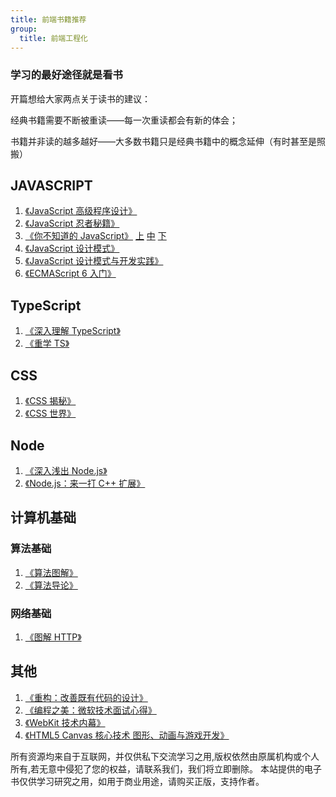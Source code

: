 ```yaml
---
title: 前端书籍推荐
group:
  title: 前端工程化
---
```


### 学习的最好途径就是看书

<Alert>
<p>开篇想给大家两点关于读书的建议：</p>
<p>经典书籍需要不断被重读——每一次重读都会有新的体会；</p>
<p>书籍并非读的越多越好——大多数书籍只是经典书籍中的概念延伸（有时甚至是照搬）</p>
</Alert>

## JAVASCRIPT

1. <a href="/pdf/JavaScript高级程序设计.pdf" target="_blank">《JavaScript 高级程序设计》</a>
2. <a href="/pdf/JavaScript忍者秘籍.pdf" target="_blank">《JavaScript 忍者秘籍》</a>
3. <a href="/pdf/你不知道的JavaScript（上卷）.pdf" target="_blank">《你不知道的 JavaScript》</a> <a href="/pdf/你不知道的JavaScript（上卷）.pdf" target="_blank">上</a> <a href="/pdf/你不知道的JavaScript（中卷）.pdf" target="_blank">中</a> <a href="/pdf/你不知道的JavaScript（下卷）.pdf" target="_blank">下</a>
4. <a href="/pdf/JavaScript设计模式.pdf" target="_blank">《JavaScript 设计模式》</a>
5. <a href="/pdf/JavaScript设计模式与开发实践.pdf" target="_blank">《JavaScript 设计模式与开发实践》</a>
6. <a href="/pdf/ECMAScript6入门.pdf" target="_blank">《ECMAScript 6 入门》</a>

## TypeScript

1. <a href="/pdf/深入理解TypeScript.pdf" target="_blank">《深入理解 TypeScript》</a>
2. <a href="/pdf/重学TS-v1.0.pdf" target="_blank">《重学 TS》</a>

## CSS

1. <a href="/pdf/CSS揭秘.pdf" target="_blank">《CSS 揭秘》</a>
2. <a href="/pdf/CSS世界.pdf" target="_blank">《CSS 世界》</a>

## Node

1. <a href="/pdf/深入浅出Node.js.pdf" target="_blank">《深入浅出 Node.js》</a>
2. <a href="/pdf/Node.js来一打C++扩展.pdf" target="_blank">《Node.js：来一打 C++ 扩展》</a>

## 计算机基础

### 算法基础

1. <a href="/pdf/算法图解.pdf" target="_blank">《算法图解》</a>
2. <a href="/pdf/算法导论中文版.pdf" target="_blank">《算法导论》</a>

### 网络基础

1. <a href="/pdf/图解HTTP.pdf" target="_blank">《图解 HTTP》</a>

## 其他

1. <a href="/pdf/重构：改善既有代码的设计.pdf" target="_blank">《重构：改善既有代码的设计》</a>
2. <a href="/pdf/编程之美：微软技术面试心得.pdf" target="_blank">《编程之美：微软技术面试心得》</a>
3. <a href="/pdf/WebKit技术内幕.pdf" target="_blank">《WebKit 技术内幕》</a>
4. <a href="/pdf/HTML5-Canvas核心技术、图形、动画与游戏开发.pdf" target="_blank">《HTML5 Canvas 核心技术 图形、动画与游戏开发》</a>

<Alert>
所有资源均来自于互联网，并仅供私下交流学习之用,版权依然由原属机构或个人所有,若无意中侵犯了您的权益，请联系我们，我们将立即删除。
本站提供的电子书仅供学习研究之用，如用于商业用途，请购买正版，支持作者。
</Alert>
